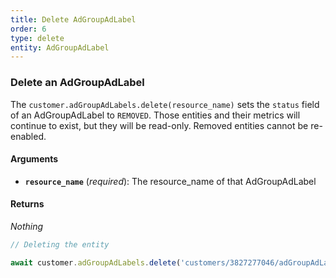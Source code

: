```yaml
---
title: Delete AdGroupAdLabel
order: 6
type: delete
entity: AdGroupAdLabel
---
```


### Delete an AdGroupAdLabel

The `customer.adGroupAdLabels.delete(resource_name)` sets the `status` field of an AdGroupAdLabel to `REMOVED`. Those entities and their metrics will continue to exist, but they will be read-only. Removed entities cannot be re-enabled.

#### Arguments

- **`resource_name`** (_required_): The resource_name of that AdGroupAdLabel

#### Returns

_Nothing_

```javascript
// Deleting the entity

await customer.adGroupAdLabels.delete('customers/3827277046/adGroupAdLabels/37706041185~191743801329~1091971976')
```
